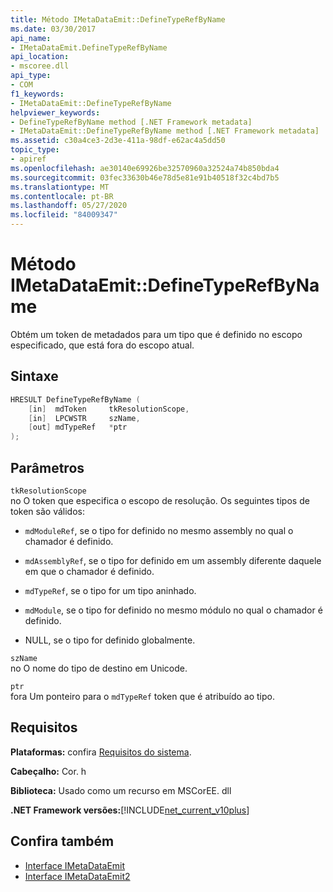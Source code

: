 ```yaml
---
title: Método IMetaDataEmit::DefineTypeRefByName
ms.date: 03/30/2017
api_name:
- IMetaDataEmit.DefineTypeRefByName
api_location:
- mscoree.dll
api_type:
- COM
f1_keywords:
- IMetaDataEmit::DefineTypeRefByName
helpviewer_keywords:
- DefineTypeRefByName method [.NET Framework metadata]
- IMetaDataEmit::DefineTypeRefByName method [.NET Framework metadata]
ms.assetid: c30a4ce3-2d3e-411a-98df-e62ac4a5dd50
topic_type:
- apiref
ms.openlocfilehash: ae30140e69926be32570960a32524a74b850bda4
ms.sourcegitcommit: 03fec33630b46e78d5e81e91b40518f32c4bd7b5
ms.translationtype: MT
ms.contentlocale: pt-BR
ms.lasthandoff: 05/27/2020
ms.locfileid: "84009347"
---
```

# <a name="imetadataemitdefinetyperefbyname-method"></a>Método IMetaDataEmit::DefineTypeRefByName
Obtém um token de metadados para um tipo que é definido no escopo especificado, que está fora do escopo atual.  
  
## <a name="syntax"></a>Sintaxe  
  
```cpp  
HRESULT DefineTypeRefByName (
    [in]  mdToken     tkResolutionScope,
    [in]  LPCWSTR     szName,
    [out] mdTypeRef   *ptr
);  
```  
  
## <a name="parameters"></a>Parâmetros  
 `tkResolutionScope`  
 no O token que especifica o escopo de resolução. Os seguintes tipos de token são válidos:  
  
- `mdModuleRef`, se o tipo for definido no mesmo assembly no qual o chamador é definido.  
  
- `mdAssemblyRef`, se o tipo for definido em um assembly diferente daquele em que o chamador é definido.  
  
- `mdTypeRef`, se o tipo for um tipo aninhado.  
  
- `mdModule`, se o tipo for definido no mesmo módulo no qual o chamador é definido.  
  
- NULL, se o tipo for definido globalmente.  
  
 `szName`  
 no O nome do tipo de destino em Unicode.  
  
 `ptr`  
 fora Um ponteiro para o `mdTypeRef` token que é atribuído ao tipo.  
  
## <a name="requirements"></a>Requisitos  
 **Plataformas:** confira [Requisitos do sistema](../../get-started/system-requirements.md).  
  
 **Cabeçalho:** Cor. h  
  
 **Biblioteca:** Usado como um recurso em MSCorEE. dll  
  
 **.NET Framework versões:**[!INCLUDE[net_current_v10plus](../../../../includes/net-current-v10plus-md.md)]  
  
## <a name="see-also"></a>Confira também

- [Interface IMetaDataEmit](imetadataemit-interface.md)
- [Interface IMetaDataEmit2](imetadataemit2-interface.md)

